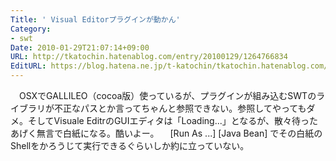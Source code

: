 ```yaml
---
Title: ' Visual Editorプラグインが動かん'
Category:
- swt
Date: 2010-01-29T21:07:14+09:00
URL: http://tkatochin.hatenablog.com/entry/20100129/1264766834
EditURL: https://blog.hatena.ne.jp/t-katochin/tkatochin.hatenablog.com/atom/entry/6653586347154753867
---
```


　OSXでGALLILEO（cocoa版）使っているが、プラグインが組み込むSWTのライブラリが不正なパスとか言ってちゃんと参照できない。参照してやってもダメ。そしてVisuale EditrのGUIエディタは「Loading...」となるが、散々待ったあげく無言で白紙になる。酷いよー。
　[Run As ...] [Java Bean] でその白紙のShellをかろうじて実行できるぐらいしか約に立っていない。
